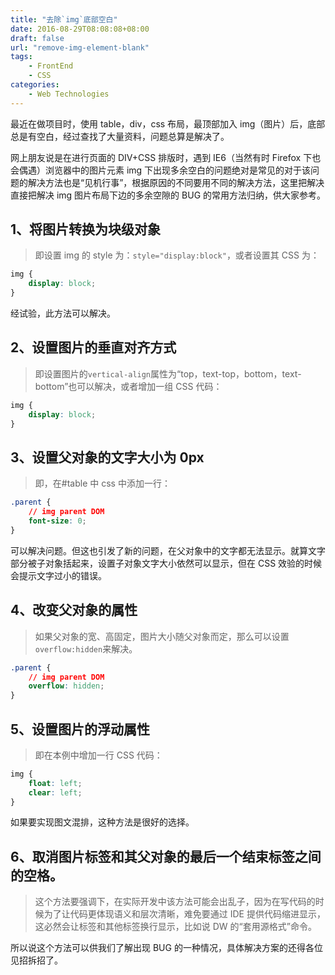 ```yaml
---
title: "去除`img`底部空白"
date: 2016-08-29T08:08:08+08:00
draft: false
url: "remove-img-element-blank"
tags:
    - FrontEnd
    - CSS
categories:
    - Web Technologies
---
```


最近在做项目时，使用 table，div，css 布局，最顶部加入 img（图片）后，底部总是有空白，经过查找了大量资料，问题总算是解决了。

网上朋友说是在进行页面的 DIV+CSS 排版时，遇到 IE6（当然有时 Firefox 下也会偶遇）浏览器中的图片元素 img 下出现多余空白的问题绝对是常见的对于该问题的解决方法也是“见机行事”，根据原因的不同要用不同的解决方法，这里把解决直接把解决 img 图片布局下边的多余空隙的 BUG 的常用方法归纳，供大家参考。

## 1、将图片转换为块级对象

> 即设置 img 的 style 为：`style="display:block"`，或者设置其 CSS 为：

```css
img {
    display: block;
}
```

经试验，此方法可以解决。

## 2、设置图片的垂直对齐方式

> 即设置图片的`vertical-align`属性为“top，text-top，bottom，text-bottom”也可以解决，或者增加一组 CSS 代码：

```css
img {
    display: block;
}
```

## 3、设置父对象的文字大小为 0px

> 即，在#table 中 css 中添加一行：

```css
.parent {
    // img parent DOM
    font-size: 0;
}
```

可以解决问题。但这也引发了新的问题，在父对象中的文字都无法显示。就算文字部分被子对象括起来，设置子对象文字大小依然可以显示，但在 CSS 效验的时候会提示文字过小的错误。

## 4、改变父对象的属性

> 如果父对象的宽、高固定，图片大小随父对象而定，那么可以设置`overflow:hidden`来解决。

```css
.parent {
    // img parent DOM
    overflow: hidden;
}
```

## 5、设置图片的浮动属性

> 即在本例中增加一行 CSS 代码：

```css
img {
    float: left;
    clear: left;
}
```

如果要实现图文混排，这种方法是很好的选择。

## 6、取消图片标签和其父对象的最后一个结束标签之间的空格。

> 这个方法要强调下，在实际开发中该方法可能会出乱子，因为在写代码的时候为了让代码更体现语义和层次清晰，难免要通过 IDE 提供代码缩进显示，这必然会让标签和其他标签换行显示，比如说 DW 的“套用源格式”命令。

所以说这个方法可以供我们了解出现 BUG 的一种情况，具体解决方案的还得各位见招拆招了。
